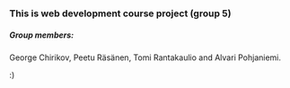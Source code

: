 ### This is web development course project (group 5)

##### Group members:

George Chirikov, Peetu Räsänen, Tomi Rantakaulio and Alvari Pohjaniemi.

:)
